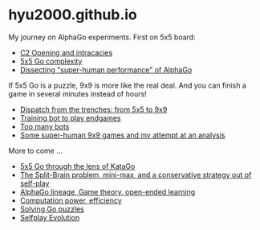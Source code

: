 # hyu2000.github.io
My journey on AlphaGo experiments. First on 5x5 board:
- [C2 Opening and intracacies](https://hyu2000.github.io/go5/model-evolution.html)
- [5x5 Go complexity](https://hyu2000.github.io/go5/5x5-complexity.html)
- [Dissecting "super-human performance" of AlphaGo](go5/super-human.md)

If 5x5 Go is a puzzle, 9x9 is more like the real deal. And you can finish a game in several minutes instead of hours!
- [Dispatch from the trenches: from 5x5 to 9x9](go5/go5-to-9.md)
- [Training bot to play endgames](https://hyu2000.github.io/go5/endgame.html)
- [Too many bots](go5/model-evaluate.md)
- [Some super-human 9x9 games and my attempt at an analysis](go5/kata-analysis-9x9-1.md)

More to come ...
- [5x5 Go through the lens of KataGo](go5/kata-analysis-5x5.html)
- [The Split-Brain problem, mini-max, and a conservative strategy out of self-play](go5/split-brain.md)
- [AlphaGo lineage, Game theory, open-ended learning](go5/life-after-AlphaGo.md)
- [Computation power, efficiency](go5/compute.md)
- [Solving Go puzzles](go5/go-puzzle-solver.md)
- [Selfplay Evolution](go5/selfplay5-evolution.md)
